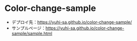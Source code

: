 # Color-change-sample
- デプロイ先：https://yuhi-sa.github.io/color-change-sample/
- サンプルページ：https://yuhi-sa.github.io/color-change-sample/sample.html
